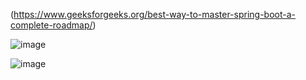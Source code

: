 (https://www.geeksforgeeks.org/best-way-to-master-spring-boot-a-complete-roadmap/)




![image](https://github.com/user-attachments/assets/aa8465d2-8558-42d7-bdaf-e804919426be)


![image](https://github.com/user-attachments/assets/89d4889a-1860-4ab9-9d54-9e9e33d38b37)


